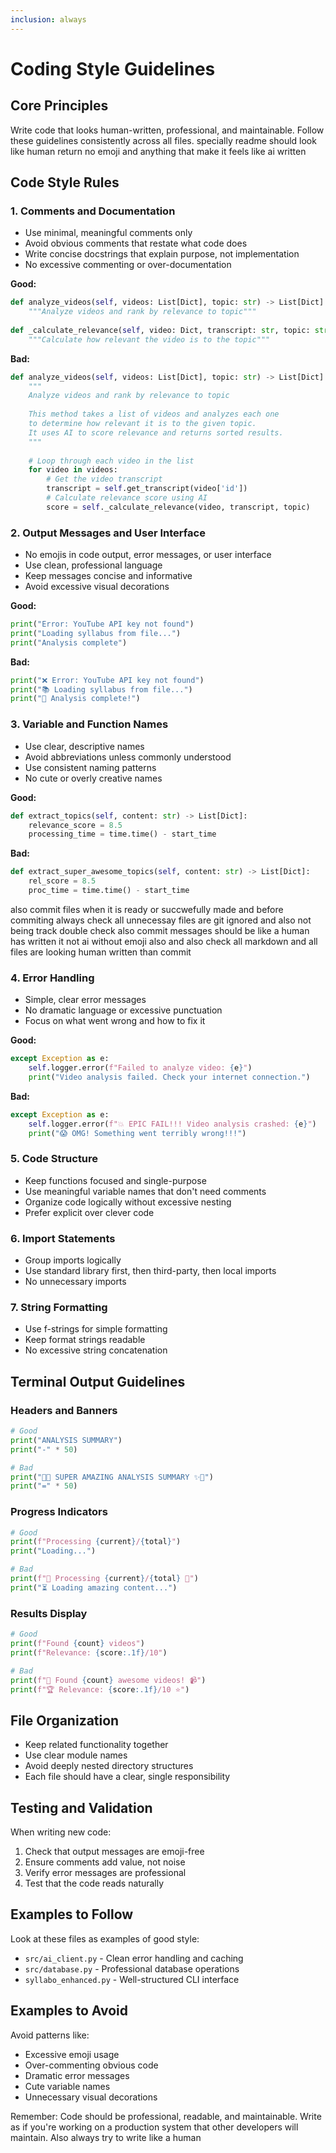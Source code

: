 ```yaml
---
inclusion: always
---
```


# Coding Style Guidelines

## Core Principles

Write code that looks human-written, professional, and maintainable. Follow these guidelines consistently across all files.
specially readme should look like human return no emoji and anything that make it feels like ai written

## Code Style Rules

### 1. Comments and Documentation
- Use minimal, meaningful comments only
- Avoid obvious comments that restate what code does
- Write concise docstrings that explain purpose, not implementation
- No excessive commenting or over-documentation

**Good:**
```python
def analyze_videos(self, videos: List[Dict], topic: str) -> List[Dict]:
    """Analyze videos and rank by relevance to topic"""
    
def _calculate_relevance(self, video: Dict, transcript: str, topic: str) -> float:
    """Calculate how relevant the video is to the topic"""
```

**Bad:**
```python
def analyze_videos(self, videos: List[Dict], topic: str) -> List[Dict]:
    """
    Analyze videos and rank by relevance to topic
    
    This method takes a list of videos and analyzes each one
    to determine how relevant it is to the given topic.
    It uses AI to score relevance and returns sorted results.
    """
    
    # Loop through each video in the list
    for video in videos:
        # Get the video transcript
        transcript = self.get_transcript(video['id'])
        # Calculate relevance score using AI
        score = self._calculate_relevance(video, transcript, topic)
```

### 2. Output Messages and User Interface
- No emojis in code output, error messages, or user interface
- Use clean, professional language
- Keep messages concise and informative
- Avoid excessive visual decorations

**Good:**
```python
print("Error: YouTube API key not found")
print("Loading syllabus from file...")
print("Analysis complete")
```

**Bad:**
```python
print("❌ Error: YouTube API key not found")
print("📚 Loading syllabus from file...")
print("🎉 Analysis complete!")
```

### 3. Variable and Function Names
- Use clear, descriptive names
- Avoid abbreviations unless commonly understood
- Use consistent naming patterns
- No cute or overly creative names

**Good:**
```python
def extract_topics(self, content: str) -> List[Dict]:
    relevance_score = 8.5
    processing_time = time.time() - start_time
```

**Bad:**
```python
def extract_super_awesome_topics(self, content: str) -> List[Dict]:
    rel_score = 8.5
    proc_time = time.time() - start_time
```

also commit files when it is ready or succwefully made and before commiting always check all unnecessay files are git ignored and also not being track double check also commit messages should be like a human has written it not ai without emoji also and also check all markdown and all files are looking human written than commit 

### 4. Error Handling
- Simple, clear error messages
- No dramatic language or excessive punctuation
- Focus on what went wrong and how to fix it

**Good:**
```python
except Exception as e:
    self.logger.error(f"Failed to analyze video: {e}")
    print("Video analysis failed. Check your internet connection.")
```

**Bad:**
```python
except Exception as e:
    self.logger.error(f"💥 EPIC FAIL!!! Video analysis crashed: {e}")
    print("😱 OMG! Something went terribly wrong!!!")
```

### 5. Code Structure
- Keep functions focused and single-purpose
- Use meaningful variable names that don't need comments
- Organize code logically without excessive nesting
- Prefer explicit over clever code

### 6. Import Statements
- Group imports logically
- Use standard library first, then third-party, then local imports
- No unnecessary imports

### 7. String Formatting
- Use f-strings for simple formatting
- Keep format strings readable
- No excessive string concatenation

## Terminal Output Guidelines

### Headers and Banners
```python
# Good
print("ANALYSIS SUMMARY")
print("-" * 50)

# Bad  
print("🎉✨ SUPER AMAZING ANALYSIS SUMMARY ✨🎉")
print("=" * 50)
```

### Progress Indicators
```python
# Good
print(f"Processing {current}/{total}")
print("Loading...")

# Bad
print(f"🔄 Processing {current}/{total} 🚀")
print("⏳ Loading amazing content...")
```

### Results Display
```python
# Good
print(f"Found {count} videos")
print(f"Relevance: {score:.1f}/10")

# Bad
print(f"🎯 Found {count} awesome videos! 📹")
print(f"🏆 Relevance: {score:.1f}/10 ⭐")
```

## File Organization

- Keep related functionality together
- Use clear module names
- Avoid deeply nested directory structures
- Each file should have a clear, single responsibility

## Testing and Validation

When writing new code:
1. Check that output messages are emoji-free
2. Ensure comments add value, not noise
3. Verify error messages are professional
4. Test that the code reads naturally

## Examples to Follow

Look at these files as examples of good style:
- `src/ai_client.py` - Clean error handling and caching
- `src/database.py` - Professional database operations
- `syllabo_enhanced.py` - Well-structured CLI interface

## Examples to Avoid

Avoid patterns like:
- Excessive emoji usage
- Over-commenting obvious code
- Dramatic error messages
- Cute variable names
- Unnecessary visual decorations

Remember: Code should be professional, readable, and maintainable. Write as if you're working on a production system that other developers will maintain. Also always try to write like a human